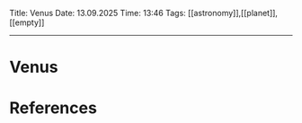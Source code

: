 Title: Venus
Date: 13.09.2025
Time: 13:46
Tags: [[astronomy]],[[planet]], [[empty]]

---
# Venus



# References
